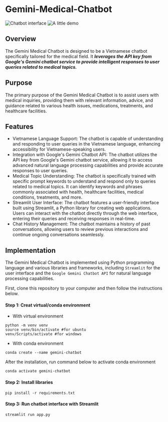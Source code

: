 # Gemini-Medical-Chatbot

![Chatbot interface](https://imgur.com/TfngdBg)
![A little demo](https://imgur.com/6PKSp3p)

## Overview 
The Gemini Medical Chatbot is designed to be a Vietnamese chatbot specifically tailored for the medical field. It _**leverages the API key from Google's Gemini chatbot service to provide intelligent responses to user queries related to medical topics.**_

## Purpose
The primary purpose of the Gemini Medical Chatbot is to assist users with medical inquiries, providing them with relevant information, advice, and guidance related to various health issues, medications, treatments, and healthcare facilities.

## Features
- Vietnamese Language Support: The chatbot is capable of understanding and responding to user queries in the Vietnamese language, enhancing accessibility for Vietnamese-speaking users.
- Integration with Google's Gemini Chatbot API: The chatbot utilizes the API key from Google's Gemini chatbot service, allowing it to access advanced natural language processing capabilities and provide accurate responses to user queries.
- Medical Topic Understanding: The chatbot is specifically trained with specific prompt keywords to understand and respond only to queries related to medical topics. It can identify keywords and phrases commonly associated with health, healthcare facilities, medical conditions, treatments, and more.
- Streamlit User Interface: The chatbot features a user-friendly interface built using Streamlit, a Python library for creating web applications. Users can interact with the chatbot directly through the web interface, entering their queries and receiving responses in real-time.
- Chat History Management: The chatbot maintains a history of past conversations, allowing users to review previous interactions and continue ongoing conversations seamlessly.

## Implementation
The Gemini Medical Chatbot is implemented using Python programming language and various libraries and frameworks, including ```Streamlit``` for the user interface and the ```Google Gemini Chatbot API``` for natural language processing capabilities.

First, clone this repository to your computer and then follow the instructions below.
#### Step 1: Creat virtual/conda environment
- With virtual environment
```
python -m venv venv
source venv/bin/activate #for ubuntu
venv/Scripts/activate #for windows
```
- With conda environment
```
conda create --name gemini-chatbot
```
After the installation, run command below to activate conda environment
```
conda activate gemini-chatbot
```

#### Step 2: Install libraries
```
pip install -r requirements.txt
```

#### Step 3: Run chatbot interface with Streamlit
```
streamlit run app.py
```
